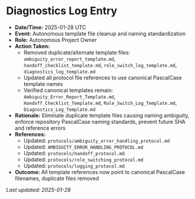 # Diagnostics Log Entry

- **Date/Time:** 2025-01-28 UTC
- **Event:** Autonomous template file cleanup and naming standardization
- **Role:** Autonomous Project Owner
- **Action Taken:**
    - Removed duplicate/alternate template files: `ambiguity_error_report_template.md`, `handoff_checklist_template.md`, `role_switch_log_template.md`, `diagnostics_log_template.md`
    - Updated all protocol file references to use canonical PascalCase template names
    - Verified canonical templates remain: `Ambiguity_Error_Report_Template.md`, `Handoff_Checklist_Template.md`, `Role_Switch_Log_Template.md`, `Diagnostics_Log_Template.md`
- **Rationale:** Eliminate duplicate template files causing naming ambiguity, enforce repository PascalCase naming standards, prevent future SHA and reference errors
- **References:** 
    - Updated: `protocols/ambiguity_error_handling_protocol.md`
    - Updated: `AMBIGUITY_ERROR_HANDLING_PROTOCOL.md`
    - Updated: `protocols/handoff_protocol.md`
    - Updated: `protocols/role_switching_protocol.md`
    - Updated: `protocols/logging_protocol.md`
- **Outcome:** All template references now point to canonical PascalCase filenames, duplicate files removed

_Last updated: 2025-01-28_